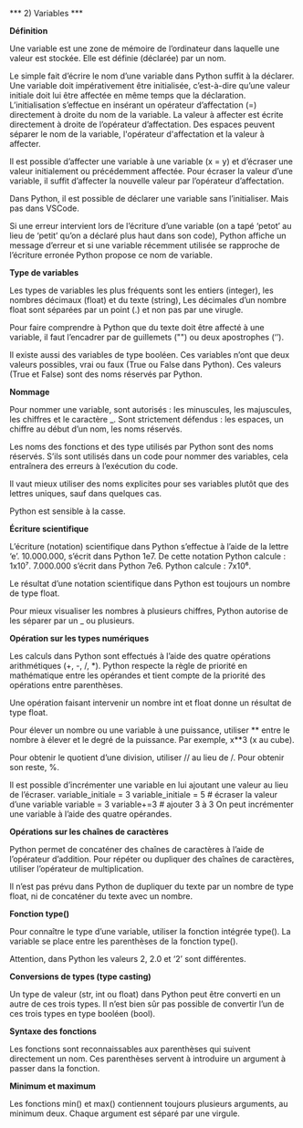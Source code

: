 *** 2) Variables ***

**Définition**

Une variable est une zone de mémoire de l’ordinateur dans laquelle une valeur est stockée. Elle est définie (déclarée) par un nom.

Le simple fait d’écrire le nom d’une variable dans Python suffit à la déclarer. Une variable doit impérativement être initialisée, c’est-à-dire qu’une valeur initiale doit lui être affectée en même temps que la déclaration. L’initialisation s’effectue en insérant un opérateur d’affectation (=) directement à droite du nom de la variable. La valeur à affecter est écrite directement à droite de l’opérateur d’affectation. Des espaces peuvent séparer le nom de la variable, l'opérateur d'affectation et la valeur à affecter.

Il est possible d’affecter une variable à une variable (x = y) et d’écraser une valeur initialement ou précédemment affectée. Pour écraser la valeur d’une variable, il suffit d’affecter la nouvelle valeur par l’opérateur d’affectation.

Dans Python, il est possible de déclarer une variable sans l’initialiser. Mais pas dans VSCode. 

Si une erreur intervient lors de l’écriture d’une variable (on a tapé ‘petot’ au lieu de ‘petit’ qu’on a déclaré plus haut dans son code), Python affiche un message d’erreur et si une variable récemment utilisée se rapproche de l’écriture erronée Python propose ce nom de variable.

**Type de variables**

Les types de variables les plus fréquents sont les entiers (integer), les nombres décimaux (float) et du texte (string), Les décimales d’un nombre float sont séparées par un point (.) et non pas par une virugle.

Pour faire comprendre à Python que du texte doit être affecté à une variable, il faut l’encadrer par de guillemets ("") ou deux apostrophes (‘’).

Il existe aussi des variables de type booléen. Ces variables n’ont que deux valeurs possibles, vrai ou faux (True ou False dans Python). Ces valeurs (True et False) sont des noms réservés par Python. 

**Nommage**

Pour nommer une variable, sont autorisés : les minuscules, les majuscules, les chiffres et le caractère _. Sont strictement défendus : les espaces, un chiffre au début d’un nom, les noms réservés.

Les noms des fonctions et des type utilisés par Python sont des noms réservés. S’ils sont utilisés dans un code pour nommer des variables, cela entraînera des erreurs à l’exécution du code.

Il vaut mieux utiliser des noms explicites pour ses variables plutôt que des lettres uniques, sauf dans quelques cas.

Python est sensible à la casse.

**Écriture scientifique**

L’écriture (notation) scientifique dans Python s’effectue à l’aide de la lettre ‘e’. 10.000.000, s’écrit dans Python 1e7. De cette notation Python calcule : 1x10⁷. 7.000.000 s’écrit dans Python 7e6. Python calcule : 7x10⁶.

Le résultat d’une notation scientifique dans Python est toujours un nombre de type float.

Pour mieux visualiser les nombres à plusieurs chiffres, Python autorise de les séparer par un _ ou plusieurs.

**Opération sur les types numériques**

Les calculs dans Python sont effectués à l’aide des quatre opérations arithmétiques (+, -, /, *). Python respecte la règle de priorité en mathématique entre les opérandes et tient compte de la priorité des opérations entre parenthèses.

Une opération faisant intervenir un nombre int et float donne un résultat de type float.

Pour élever un nombre ou une variable à une puissance, utiliser ** entre le nombre à élever et le degré de la puissance. Par exemple, x**3 (x au cube).

Pour obtenir le quotient d’une division, utiliser // au lieu de /. Pour obtenir son reste, %.

Il est possible d’incrémenter une variable en lui ajoutant une valeur au lieu de l’écraser. 
variable_initiale = 3
variable_initiale = 5   # écraser la valeur d’une variable
variable = 3
variable+=3             # ajouter 3 à 3
On peut incrémenter une variable à l’aide des quatre opérandes.

**Opérations sur les chaînes de caractères**

Python permet de concaténer des chaînes de caractères à l’aide de l’opérateur d’addition. Pour répéter ou dupliquer des chaînes de caractères, utiliser l’opérateur de multiplication.

Il n’est pas prévu dans Python de dupliquer du texte par un nombre de type float, ni de concaténer du texte avec un nombre.

**Fonction type()**

Pour connaître le type d’une variable, utiliser la fonction intégrée type(). La variable se place entre les parenthèses de la fonction type().

Attention, dans Python les valeurs 2, 2.0 et ‘2’ sont différentes.

**Conversions de types (type casting)**

Un type de valeur (str, int ou float) dans Python peut être converti en un autre de ces trois types. Il n’est bien sûr pas possible de convertir l’un de ces trois types en type booléen (bool).

**Syntaxe des fonctions**

Les fonctions sont reconnaissables aux parenthèses qui suivent directement un nom. Ces parenthèses servent à introduire un argument à passer dans la fonction.

**Minimum et maximum**

Les fonctions min() et max() contiennent toujours plusieurs arguments, au minimum deux. Chaque argument est séparé par une virgule.